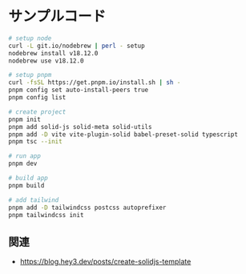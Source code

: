 # サンプルコード

```zsh
# setup node
curl -L git.io/nodebrew | perl - setup
nodebrew install v18.12.0
nodebrew use v18.12.0

# setup pnpm
curl -fsSL https://get.pnpm.io/install.sh | sh -
pnpm config set auto-install-peers true
pnpm config list

# create project
pnpm init
pnpm add solid-js solid-meta solid-utils
pnpm add -D vite vite-plugin-solid babel-preset-solid typescript
pnpm tsc --init

# run app
pnpm dev

# build app
pnpm build
```

```zsh
# add tailwind
pnpm add -D tailwindcss postcss autoprefixer
pnpm tailwindcss init
```

## 関連

- https://blog.hey3.dev/posts/create-solidjs-template
